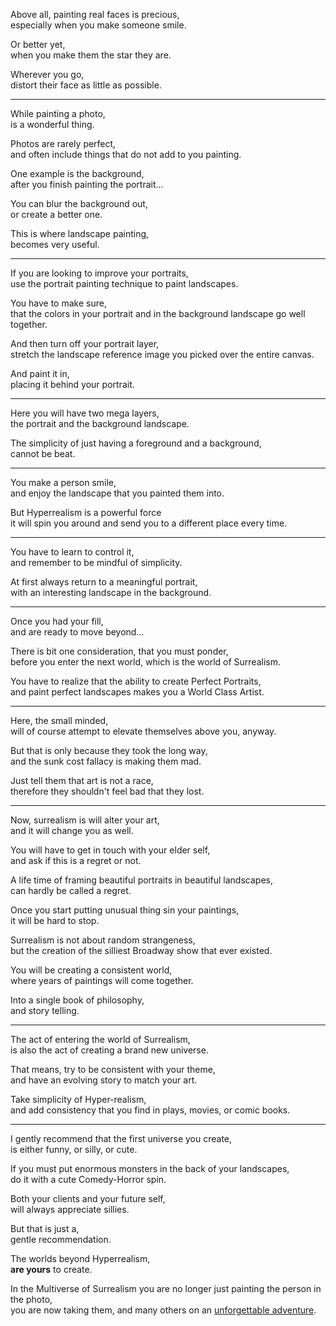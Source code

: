 Above all, painting real faces is precious,\
especially when you make someone smile.

Or better yet,\
when you make them the star they are.

Wherever you go,\
distort their face as little as possible.

---

While painting a photo,\
is a wonderful thing.

Photos are rarely perfect,\
and often include things that do not add to you painting.

One example is the background,\
after you finish painting the portrait...

You can blur the background out,\
or create a better one.

This is where landscape painting,\
becomes very useful.

---

If you are looking to improve your portraits,\
use the portrait painting technique to paint landscapes.

You have to make sure,\
that the colors in your portrait and in the background landscape go well together.

And then turn off your portrait layer,\
stretch the landscape reference image you picked over the entire canvas.

And paint it in,\
placing it behind your portrait.

---

Here you will have two mega layers,\
the portrait and the background landscape.

The simplicity of just having a foreground and a background,\
cannot be beat.

---

You make a person smile,\
and enjoy the landscape that you painted them into.

But Hyperrealism is a powerful force\
it will spin you around and send you to a different place every time.

---

You have to learn to control it,\
and remember to be mindful of simplicity.

At first always return to a meaningful portrait,\
with an interesting landscape in the background.

---

Once you had your fill,\
and are ready to move beyond...

There is bit one consideration, that you must ponder,\
before you enter the next world, which is the world of Surrealism.

You have to realize that the ability to create Perfect Portraits,\
and paint perfect landscapes makes you a World Class Artist.

---

Here, the small minded,\
will of course attempt to elevate themselves above you, anyway.

But that is only because they took the long way,\
and the sunk cost fallacy is making them mad.

Just tell them that art is not a race,\
therefore they shouldn't feel bad that they lost.

---

Now, surrealism is will alter your art,\
and it will change you as well.

You will have to get in touch with your elder self,\
and ask if this is a regret or not.

A life time of framing beautiful portraits in beautiful landscapes,\
can hardly be called a regret.

Once you start putting unusual thing sin your paintings,\
it will be hard to stop.

Surrealism is not about random strangeness,\
but the creation of the silliest Broadway show that ever existed.

You will be creating a consistent world,\
where years of paintings will come together.

Into a single book of philosophy,\
and story telling.

---

The act of entering the world of Surrealism,\
is also the act of creating a brand new universe.

That means, try to be consistent with your theme,\
and have an evolving story to match your art.

Take simplicity of Hyper-realism,\
and add consistency that you find in plays, movies, or comic books.

---

I gently recommend that the first universe you create,\
is either funny, or silly, or cute.

If you must put enormous monsters in the back of your landscapes,\
do it with a cute Comedy-Horror spin.

Both your clients and your future self,\
will always appreciate sillies.

But that is just a,\
gentle recommendation.

The worlds beyond Hyperrealism,\
**are yours** to create.

In the Multiverse of Surrealism you are no longer just painting the person in the photo,\
you are now taking them, and many others on an [unforgettable adventure](https://www.youtube.com/watch?v=C_xEssv0QpE).
